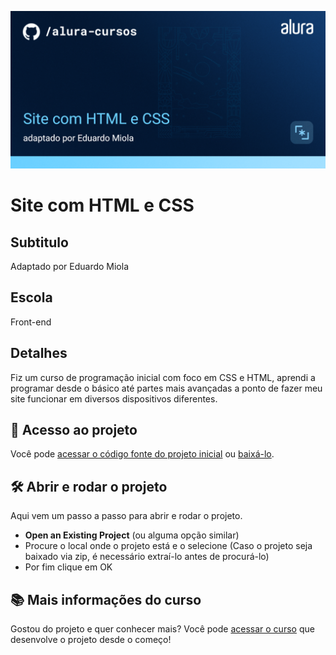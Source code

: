 
![Descricao da sua imagem](https://github.com/EduardoMiola/Primeiro-Site/blob/main/assets/Front-end-Site%20com%20HTML%20e%20CSS.png)

# Site com HTML e CSS

## Subtitulo

Adaptado por Eduardo Miola

## Escola

Front-end

## Detalhes

Fiz um curso de programação inicial com foco em CSS e HTML, aprendi a programar desde o básico até partes mais avançadas a ponto de fazer meu site funcionar em diversos dispositivos diferentes.

## 📁 Acesso ao projeto

Você pode [acessar o código fonte do projeto inicial](link) ou [baixá-lo](link).

## 🛠️ Abrir e rodar o projeto

Aqui vem um passo a passo para abrir e rodar o projeto.

- **Open an Existing Project** (ou alguma opção similar)
- Procure o local onde o projeto está e o selecione (Caso o projeto seja baixado via zip, é necessário extraí-lo antes de procurá-lo)
- Por fim clique em OK

## 📚 Mais informações do curso

Gostou do projeto e quer conhecer mais? Você pode [acessar o curso](link) que desenvolve o projeto desde o começo!
